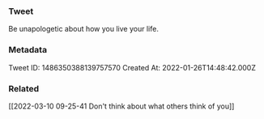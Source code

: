 ### Tweet
Be unapologetic about how you live your life.

### Metadata
Tweet ID: 1486350388139757570
Created At: 2022-01-26T14:48:42.000Z

### Related
[[2022-03-10 09-25-41 Don't think about what others think of you]]

